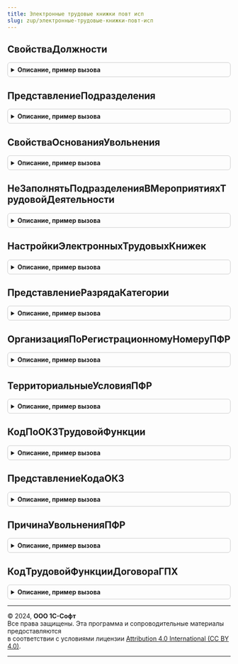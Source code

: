 ```yaml
---
title: Электронные трудовые книжки повт исп
slug: zup/электронные-трудовые-книжки-повт-исп
---
```



## СвойстваДолжности
<details style="margin: 1em 0; padding: 0.5em; border: 1px solid #ccc; border-radius: 6px;">

<summary style="font-weight: bold; cursor: pointer;">Описание, пример вызова</summary>

```bsl

Функция СвойстваДолжности(Должность) Экспорт
```

Пример вызова
```bsl
Результат = ЭлектронныеТрудовыеКнижкиПовтИсп.СвойстваДолжности(Должность) 
```
</details>

## ПредставлениеПодразделения
<details style="margin: 1em 0; padding: 0.5em; border: 1px solid #ccc; border-radius: 6px;">

<summary style="font-weight: bold; cursor: pointer;">Описание, пример вызова</summary>

```bsl

Функция ПредставлениеПодразделения(Подразделение) Экспорт
```

Пример вызова
```bsl
Результат = ЭлектронныеТрудовыеКнижкиПовтИсп.ПредставлениеПодразделения(Подразделение) 
```
</details>

## СвойстваОснованияУвольнения
<details style="margin: 1em 0; padding: 0.5em; border: 1px solid #ccc; border-radius: 6px;">

<summary style="font-weight: bold; cursor: pointer;">Описание, пример вызова</summary>

```bsl

Функция СвойстваОснованияУвольнения(ОснованиеУвольнения) Экспорт
```

Пример вызова
```bsl
Результат = ЭлектронныеТрудовыеКнижкиПовтИсп.СвойстваОснованияУвольнения(ОснованиеУвольнения) 
```
</details>

## НеЗаполнятьПодразделенияВМероприятияхТрудовойДеятельности
<details style="margin: 1em 0; padding: 0.5em; border: 1px solid #ccc; border-radius: 6px;">

<summary style="font-weight: bold; cursor: pointer;">Описание, пример вызова</summary>

```bsl

Функция НеЗаполнятьПодразделенияВМероприятияхТрудовойДеятельности(Организация) Экспорт
```

Пример вызова
```bsl
Результат = ЭлектронныеТрудовыеКнижкиПовтИсп.НеЗаполнятьПодразделенияВМероприятияхТрудовойДеятельности(Организация) 
```
</details>

## НастройкиЭлектронныхТрудовыхКнижек
<details style="margin: 1em 0; padding: 0.5em; border: 1px solid #ccc; border-radius: 6px;">

<summary style="font-weight: bold; cursor: pointer;">Описание, пример вызова</summary>

```bsl

Функция НастройкиЭлектронныхТрудовыхКнижек() Экспорт
```

Пример вызова
```bsl
Результат = ЭлектронныеТрудовыеКнижкиПовтИсп.НастройкиЭлектронныхТрудовыхКнижек() 
```
</details>

## ПредставлениеРазрядаКатегории
<details style="margin: 1em 0; padding: 0.5em; border: 1px solid #ccc; border-radius: 6px;">

<summary style="font-weight: bold; cursor: pointer;">Описание, пример вызова</summary>

```bsl

Функция ПредставлениеРазрядаКатегории(РазрядКатегория) Экспорт
```

Пример вызова
```bsl
Результат = ЭлектронныеТрудовыеКнижкиПовтИсп.ПредставлениеРазрядаКатегории(РазрядКатегория) 
```
</details>

## ОрганизацияПоРегистрационномуНомеруПФР
<details style="margin: 1em 0; padding: 0.5em; border: 1px solid #ccc; border-radius: 6px;">

<summary style="font-weight: bold; cursor: pointer;">Описание, пример вызова</summary>

```bsl

Функция ОрганизацияПоРегистрационномуНомеруПФР(РегистрационныйНомерПФР) Экспорт
```

Пример вызова
```bsl
Результат = ЭлектронныеТрудовыеКнижкиПовтИсп.ОрганизацияПоРегистрационномуНомеруПФР(РегистрационныйНомерПФР) 
```
</details>

## ТерриториальныеУсловияПФР
<details style="margin: 1em 0; padding: 0.5em; border: 1px solid #ccc; border-radius: 6px;">

<summary style="font-weight: bold; cursor: pointer;">Описание, пример вызова</summary>

```bsl

Функция ТерриториальныеУсловияПФР(ДатаМероприятия, Организация, Подразделение) Экспорт
```

Пример вызова
```bsl
Результат = ЭлектронныеТрудовыеКнижкиПовтИсп.ТерриториальныеУсловияПФР(ДатаМероприятия, Организация, Подразделение) 
```
</details>

## КодПоОКЗТрудовойФункции
<details style="margin: 1em 0; padding: 0.5em; border: 1px solid #ccc; border-radius: 6px;">

<summary style="font-weight: bold; cursor: pointer;">Описание, пример вызова</summary>

```bsl

Функция КодПоОКЗТрудовойФункции(ТрудоваяФункция) Экспорт
```

Пример вызова
```bsl
Результат = ЭлектронныеТрудовыеКнижкиПовтИсп.КодПоОКЗТрудовойФункции(ТрудоваяФункция) 
```
</details>

## ПредставлениеКодаОКЗ
<details style="margin: 1em 0; padding: 0.5em; border: 1px solid #ccc; border-radius: 6px;">

<summary style="font-weight: bold; cursor: pointer;">Описание, пример вызова</summary>

```bsl

Функция ПредставлениеКодаОКЗ(КодПоОКЗ) Экспорт
```

Пример вызова
```bsl
Результат = ЭлектронныеТрудовыеКнижкиПовтИсп.ПредставлениеКодаОКЗ(КодПоОКЗ) 
```
</details>

## ПричинаУвольненияПФР
<details style="margin: 1em 0; padding: 0.5em; border: 1px solid #ccc; border-radius: 6px;">

<summary style="font-weight: bold; cursor: pointer;">Описание, пример вызова</summary>

```bsl

Функция ПричинаУвольненияПФР(ОснованиеУвольнения) Экспорт
```

Пример вызова
```bsl
Результат = ЭлектронныеТрудовыеКнижкиПовтИсп.ПричинаУвольненияПФР(ОснованиеУвольнения) 
```
</details>

## КодТрудовойФункцииДоговораГПХ
<details style="margin: 1em 0; padding: 0.5em; border: 1px solid #ccc; border-radius: 6px;">

<summary style="font-weight: bold; cursor: pointer;">Описание, пример вызова</summary>

```bsl

Функция КодТрудовойФункцииДоговораГПХ(ДатаСобытия, ТрудоваяФункция) Экспорт
```

Пример вызова
```bsl
Результат = ЭлектронныеТрудовыеКнижкиПовтИсп.КодТрудовойФункцииДоговораГПХ(ДатаСобытия, ТрудоваяФункция) 
```
</details>

---

© 2024, **ООО 1С-Софт**  
Все права защищены. Эта программа и сопроводительные материалы предоставляются  
в соответствии с условиями лицензии [Attribution 4.0 International (CC BY 4.0)](https://creativecommons.org/licenses/by/4.0/legalcode).

---
